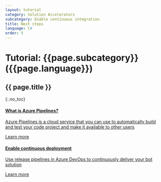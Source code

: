 ```yaml
---
layout: tutorial
category: Solution Accelerators
subcategory: Enable continuous integration
title: Next steps
language: C#
order: 5
---
```


# Tutorial: {{page.subcategory}} ({{page.language}})
## {{ page.title }}
{:.no_toc}

<div class="card-deck">
    <a href="https://docs.microsoft.com/en-us/azure/devops/pipelines/get-started/what-is-azure-pipelines?view=azure-devops" class="card">
        <div class="card-body">
            <h4 class="card-title">What is Azure Pipelines?</h4>
            <p class="card-text">Azure Pipelines is a cloud service that you can use to automatically build and test your code project and make it available to other users</p>
        </div>
        <div class="card-footer">
            <div class="btn btn-primary">Learn more</div>
        </div>
    </a>
    <a href="{{site.baseurl}}/solution-accelerators/tutorials/enable-continuous-deployment/1-intro" class="card">
        <div class="card-body">
            <h4 class="card-title">Enable continuous deployment</h4>
            <p class="card-text">Use release pipelines in Azure DevOps to continuously deliver your bot solution</p>
        </div>
        <div class="card-footer">
            <div class="btn btn-primary">Learn more</div>
        </div>
    </a>
</div>